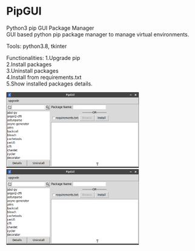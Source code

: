 # PipGUI
Python3 pip GUI Package Manager <br>
GUI based python pip package manager to manage virtual environments.

Tools: python3.8, tkinter

Functionalities:
1.Upgrade pip <br>
2.Install packages <br>
3.Uninstall packages <br>
4.Install from requirements.txt <br>
5.Show installed packages details. <br>

<img src="pipgui.png" width=350 height=200>

<img src="img1.png" width=350 height=200>
